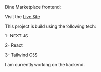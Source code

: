 Dine Marketplace frontend:

Visit the [Live Site](https://ecommerce-dine.vercel.app/)

This project is build using the following tech:

1- NEXT.JS

2- React

3- Tailwind CSS

I am currently working on the backend.

